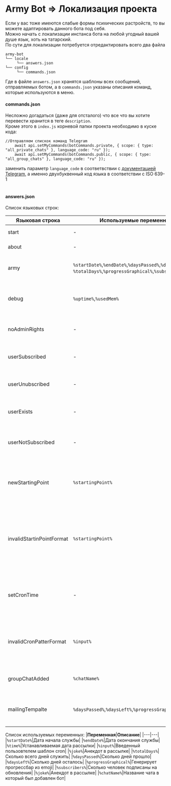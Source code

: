 # Аrmy Bot => Локализация проекта

Если у вас тоже имеются слабые формы психических растройств, то вы можете адаптировать данного бота под себя.<br>
Можно начать с локализации инстанса бота на любой угодный вашей душе язык, хоть на татарский.<br>
По сути для локализации потребуется отредактировать всего два файла<br>

```
army-bot
└── locale
     └── answers.json
└── config
     └── commands.json
```

Где в файле `answers.json` хранятся шаблоны всех сообщений, отправляемых ботом, а в `commands.json` указаны описания команд, которые используются в меню.<br>

#### commands.json

Несложно догадаться (даже для отсталого) что все что вы хотите перевести хранится в теге `description`. <br>
Кроме этого в `index.js` корневой папки проекта необходимо в куске кода:

```
//Отправляем спискок команд Telegram
    await api.setMyCommands(botCommands.private, { scope: { type: "all_private_chats" }, language_code: "ru" });
    await api.setMyCommands(botCommands.public, { scope: { type: "all_group_chats" }, language_code: "ru" });
```

заменить параметр `language_code` в соответвствии с [документацией Telegram](https://core.telegram.org/bots/api), а именно двухбуквенный код языка в соответствии с ISO 639-1<br><br>

#### answers.json

Список языковых строк:

| **Языковая строка**           | **Используемые переменные**                                                                                   | **Описание**                                                                                                          |
|---------------------------|-----------------------------------------------------------------------------------------------------------|-------------------------------------------------------------------------------------------------------------------|
| start                     | -                                                                                                         | Ответ на команду `/start`                                                                                         |
| about                     | -                                                                                                         | Ответ на команду `/about`                                                                                         |
| army                      | `%startDate%`,`%endDate%`,`%daysPassed%`,`%daysLeft%`,  `%totalDays%`,`%progressGraphical%`,`%subscribers%` | Ответ на команду `/army`. Шаблон статистики                                                                       |
| debug                     | `%uptime%`,`%usedMem%`                                                                                    | Ответ на команду `/debug`. Шаблон вывода отладочной информации                                                    |
| noAdminRights             | -                                                                                                         | Сообщение об об отсутствии прав администратора                                                                    |
| userSubscribed            | -                                                                                                         | Уведомление об успешной подписке пользователя                                                                     |
| userUnubscribed           | -                                                                                                         | Уведомление об успешной отписке пользователя                                                                      |
| userExists                | -                                                                                                         | Уведомление о том что пользователь уже подписан                                                                   |
| userNotSubscribed         | -                                                                                                         | Уведомление о том что пользователь еще не подписан                                                                |
| newStartingPoint          | `%startingPoint%`                                                                                         | Ответ на `/set date`. Уведомление о том новая точка отсчета установлена успешно.                                  |
| invalidStartinPointFormat | `%startingPoint%`                                                                                         | Ответ на `/set date`. Уведомление о том новая точка отсчета не установлена из-за неверного формата входных данных |
| setCronTime               | -                                                                                                         | Ответ на `/set сron`. Уведомление о том новое выражение установлена успешно.                                      |
| invalidCronPatterFormat   | `%input%`                                                                                                 | Ответ на `/set сron`. Уведомление о том новое выражение не соответсвует формату                                   |
| groupChatAdded            | `%chatName%`                                                                                              | Приветствие чата при добавлении бота.                                                                             |
| mailingTempalte           | `%daysPassed%`,`%daysLeft%`,`%progressGraphical%`,`%joke%`                                                | Шаблон автоматической рассылки статистики по подписке                                                             |


Cписок используемых переменных:
|**Переменная**|**Описание**|
|---|---|
|`%startDate%`|Дата начала службы|
|`%endDate%`|Дата окончания службы|
|`%time%`|Устанавливаемая дата рассылки|
|`%input%`|Введенный пользовтелем шаблон cron|
|`%joke%`|Анекдот в рассылке|
|`%totalDays%`|Сколько всего дней служить|
|`%daysPassed%`|Сколько дней прошло|
|`%daysLeft%`|Сколько дней осталось|
|`%progressGraphical%`|Генерирует прогрессбар из emoji|
|`%subscribers%`|Сколько человек подписаны на обновления|
|`%joke%`|Анекдот в рассылке|
|`%chatName%`|Название чата в который был добавлен бот|

